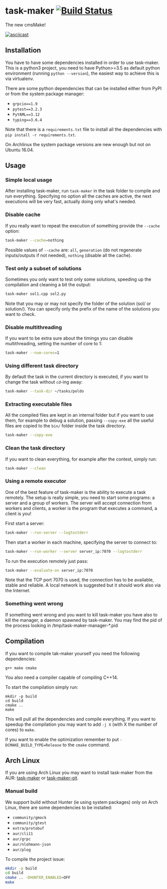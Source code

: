 # task-maker [![Build Status](https://travis-ci.org/algorithm-ninja/task-maker.svg?branch=master)](https://travis-ci.org/algorithm-ninja/task-maker)

The new cmsMake!

[![asciicast](https://asciinema.org/a/gPusdV3rT0ovf2SUDVM8NC6Mi.png)](https://asciinema.org/a/gPusdV3rT0ovf2SUDVM8NC6Mi)

## Installation
You have to have some dependencies installed in order to use task-maker.
This is a python3 project, you need to have Python>=3.5 as default python
environment (running `python --version`), the easiest way to achieve this is
via virtualenv.

There are some python dependencies that can be installed either from PyPI or
from the system package manager:
- `grpcio==1.9`
- `pytest==3.2.3`
- `PyYAML==3.12`
- `typing==3.6.4`

Note that there is a `requirements.txt` file to install all the dependencies
with `pip install -r requirements.txt`.

On Archlinux the system package versions are new enough but not on Ubuntu 16.04.  

## Usage

### Simple local usage
After installing task-maker, run `task-maker` in the task folder to compile
and run everything. Specifying no option all the caches are active, the next
executions will be very fast, actually doing only what's needed.

### Disable cache
If you really want to repeat the execution of something provide the `--cache`
option:
```bash
task-maker --cache=nothing
```

Possible values of `--cache` are: `all`, `generation` (do not regenerate
inputs/outputs if not needed), `nothing` (disable all the cache).

### Test only a subset of solutions
Sometimes you only want to test only some solutions, speeding up the
compilation and cleaning a bit the output:
```bash
task-maker sol1.cpp sol2.py
```
Note that you may or may not specify the folder of the solution (sol/ or
solution/). You can specify only the prefix of the name of the solutions you
want to check.

### Disable multithreading
If you want to be extra sure about the timings you can disable multithreading,
setting the number of core to 1:
```bash
task-maker --num-cores=1
```

### Using different task directory
By default the task in the current directory is executed, if you want to change
the task without `cd`-ing away:
```bash
task-maker --task-dir ~/tasks/poldo
```

### Extracting executable files
All the compiled files are kept in an internal folder but if you want to
use them, for example to debug a solution, passing `--copy-exe` all the
useful files are copied to the `bin/` folder inside the task directory.
```bash
task-maker --copy-exe
```

### Clean the task directory
If you want to clean everything, for example after the contest, simply run:
```bash
task-maker --clean
```

### Using a remote executor
One of the best feature of task-maker is the ability to execute a task remotely.
The setup is really simple, you need to start some programs: a server and
a group of workers. The server will accept connection from workers and clients,
a worker is the program that executes a command, a client is you!

First start a server:
```bash
task-maker --run-server --logtostderr
```

Then start a worker in each machine, specifying the server to connect to:
```bash
task-maker --run-worker --server server_ip:7070 --logtostderr
```

To run the execution remotely just pass:
```bash
task-maker --evaluate-on server_ip:7070
```

Note that the TCP port 7070 is used, the connection has to be available,
stable and reliable. A local network is suggested but it should work also
via the Internet.

### Something went wrong
If something went wrong and you want to kill task-maker you have also to kill
the manager, a daemon spawned by task-maker.
You may find the pid of the process looking in /tmp/task-maker-manager-*.pid


## Compilation
If you want to compile tak-maker yourself you need the following dependencies:
```
g++ make cmake
```

You also need a compiler capable of compiling C++14.

To start the compilation simply run:
```
mkdir -p build
cd build
cmake ..
make
```

This will pull all the dependencies and compile everything. If you want to
speedup the compilation you may want to add `-j X` (with X the number of cores)
to `make`.

If you want to enable the optimization remember to put
`-DCMAKE_BUILD_TYPE=Release` to the `cmake` command.

## Arch Linux
If you are using Arch Linux you may want to install task-maker from the AUR:
[task-maker](https://aur.archlinux.org/packages/task-maker)
or
[task-maker-git](https://aur.archlinux.org/packages/task-maker-git).

### Manual build
We support build without Hunter (ie using system packages) only on Arch Linux,
there are some dependencies to be installed:

- `community/gmock`
- `community/gtest`
- `extra/protobuf`
- `aur/cli11`
- `aur/grpc`
- `aur/nlohmann-json`
- `aur/plog`

To compile the project issue:
```bash
mkdir -p build
cd build
cmake .. -DHUNTER_ENABLED=OFF
make
```
